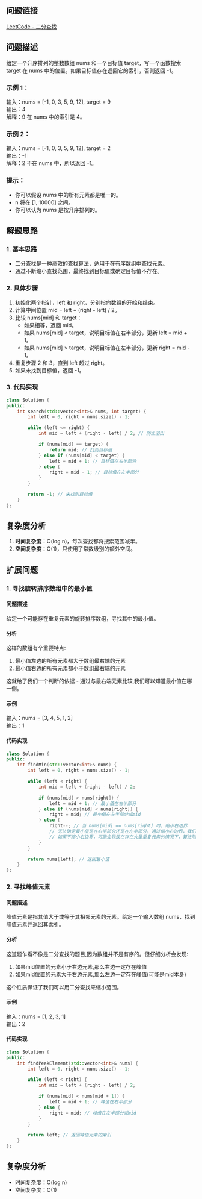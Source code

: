 ## 问题链接
[LeetCode - 二分查找](https://leetcode.cn/problems/binary-search/)

## 问题描述
给定一个升序排列的整数数组 nums 和一个目标值 target，写一个函数搜索 target 在 nums 中的位置。如果目标值存在返回它的索引，否则返回 -1。

### 示例 1：
输入：nums = [-1, 0, 3, 5, 9, 12], target = 9  
输出：4  
解释：9 在 nums 中的索引是 4。

### 示例 2：
输入：nums = [-1, 0, 3, 5, 9, 12], target = 2  
输出：-1  
解释：2 不在 nums 中，所以返回 -1。

### 提示：
- 你可以假设 nums 中的所有元素都是唯一的。
- n 将在 [1, 10000] 之间。
- 你可以认为 nums 是按升序排列的。

## 解题思路

### 1. 基本思路
- 二分查找是一种高效的查找算法，适用于在有序数组中查找元素。
- 通过不断缩小查找范围，最终找到目标值或确定目标值不存在。

### 2. 具体步骤
1. 初始化两个指针，left 和 right，分别指向数组的开始和结束。
2. 计算中间位置 mid = left + (right - left) / 2。
3. 比较 nums[mid] 和 target：
   - 如果相等，返回 mid。
   - 如果 nums[mid] < target，说明目标值在右半部分，更新 left = mid + 1。
   - 如果 nums[mid] > target，说明目标值在左半部分，更新 right = mid - 1。
4. 重复步骤 2 和 3，直到 left 超过 right。
5. 如果未找到目标值，返回 -1。

### 3. 代码实现
```cpp
class Solution {
public:
    int search(std::vector<int>& nums, int target) {
        int left = 0, right = nums.size() - 1;

        while (left <= right) {
            int mid = left + (right - left) / 2; // 防止溢出

            if (nums[mid] == target) {
                return mid; // 找到目标值
            } else if (nums[mid] < target) {
                left = mid + 1; // 目标值在右半部分
            } else {
                right = mid - 1; // 目标值在左半部分
            }
        }

        return -1; // 未找到目标值
    }
};
```

## 复杂度分析
1. **时间复杂度**：O(log n)，每次查找都将搜索范围减半。
2. **空间复杂度**：O(1)，只使用了常数级别的额外空间。

## 扩展问题

### 1. 寻找旋转排序数组中的最小值
#### 问题描述
给定一个可能存在重复元素的旋转排序数组，寻找其中的最小值。

#### 分析
这样的数组有个重要特点:
1. 最小值左边的所有元素都大于数组最右端的元素
2. 最小值右边的所有元素都小于数组最右端的元素

这就给了我们一个判断的依据 - 通过与最右端元素比较,我们可以知道最小值在哪一侧。
#### 示例
输入：nums = [3, 4, 5, 1, 2]  
输出：1

#### 代码实现
```cpp
class Solution {
public:
    int findMin(std::vector<int>& nums) {
        int left = 0, right = nums.size() - 1;

        while (left < right) {
            int mid = left + (right - left) / 2;

            if (nums[mid] > nums[right]) {
                left = mid + 1; // 最小值在右半部分
            } else if (nums[mid] < nums[right]) {
                right = mid; // 最小值在左半部分或mid
            } else {
                right--; // 当 nums[mid] == nums[right] 时，缩小右边界
                // 无法确定最小值是在右半部分还是在左半部分。通过缩小右边界，我们可以逐步排除重复的元素，最终找到最小值。
                // 如果不缩小右边界，可能会导致在存在大量重复元素的情况下，算法陷入无限循环。例如，假设数组是 [2, 2, 2, 2, 2]，如果我们不缩小右边界，left 和 right 可能永远不会相遇，导致算法无法终止。
            }
        }

        return nums[left]; // 返回最小值
    }
};
```

### 2. 寻找峰值元素
#### 问题描述
峰值元素是指其值大于或等于其相邻元素的元素。给定一个输入数组 nums，找到峰值元素并返回其索引。
#### 分析
这道题乍看不像是二分查找的题目,因为数组并不是有序的。但仔细分析会发现:
1. 如果mid位置的元素小于右边元素,那么右边一定存在峰值
2. 如果mid位置的元素大于右边元素,那么左边一定存在峰值(可能是mid本身)

这个性质保证了我们可以用二分查找来缩小范围。
#### 示例
输入：nums = [1, 2, 3, 1]  
输出：2

#### 代码实现
```cpp
class Solution {
public:
    int findPeakElement(std::vector<int>& nums) {
        int left = 0, right = nums.size() - 1;

        while (left < right) {
            int mid = left + (right - left) / 2;

            if (nums[mid] < nums[mid + 1]) {
                left = mid + 1; // 峰值在右半部分
            } else {
                right = mid; // 峰值在左半部分或mid
            }
        }

        return left; // 返回峰值元素的索引
    }
};
```

## 复杂度分析
- 时间复杂度：O(log n)
- 空间复杂度：O(1)
